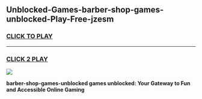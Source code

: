 
## Unblocked-Games-barber-shop-games-unblocked-Play-Free-jzesm
<h3>
<a href="https://premium76.site?title=barber-shop-games-unblocked&ref=19M">CLICK TO PLAY</a></h3>
<hr>

<h3>
<a href="https://premium76.site?title=barber-shop-games-unblocked&ref=19M">CLICK 2 PLAY</a>
  
</h3>

<a href="https://premium76.site?title=barber-shop-games-unblocked&ref=19M"><img src="https://clearcache.store/games.png"></a>


**barber-shop-games-unblocked games unblocked: Your Gateway to Fun and Accessible Online Gaming**

